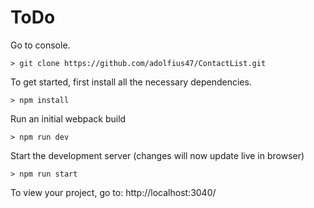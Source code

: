 # ToDo
Go to console.
```
> git clone https://github.com/adolfius47/ContactList.git
```

To get started, first install all the necessary dependencies.
```
> npm install
```

Run an initial webpack build
```
> npm run dev
```

Start the development server (changes will now update live in browser)
```
> npm run start
```

To view your project, go to: http://localhost:3040/